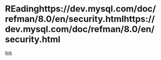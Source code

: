 # REadinghttps://dev.mysql.com/doc/refman/8.0/en/security.htmlhttps://dev.mysql.com/doc/refman/8.0/en/security.html
[link](https://dev.mysql.com/doc/refman/8.0/en/security.html)
